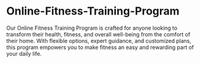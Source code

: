 # Online-Fitness-Training-Program
Our Online Fitness Training Program is crafted for anyone looking to transform their health, fitness, and overall well-being from the comfort of their home. With flexible options, expert guidance, and customized plans, this program empowers you to make fitness an easy and rewarding part of your daily life.
